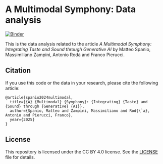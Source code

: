 # A Multimodal Symphony: Data analysis

[![Binder](https://mybinder.org/badge_logo.svg)](https://mybinder.org/v2/gh/matteospanio/multimodal-symphony-survey-analysis/HEAD?urlpath=rstudio)

This is the data analysis related to the article *A Multimodal Symphony: Integrating Taste and Sound through Generative AI* by Matteo Spanio, Massimiliano Zampini, Antonio Rodà and Franco Pierucci.

## Citation

If you use this code or the data in your research, please cite the following article:

```
@article{spanio2024multimodal,
  title={{A} {Multimodal} {Symphony}: {Integrating} {Taste} and {Sound} through {Generative} {AI}},
  author={Spanio, Matteo and Zampini, Massimiliano and Rod{\`a}, Antonio and Pierucci, Franco},
  year={2025}
}
```

## License

This repository is licensed under the CC BY 4.0 license. See the [LICENSE](LICENSE) file for details.
